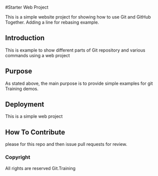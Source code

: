 #Starter Web Project

This is a simple website project for showing how to use Git and GitHub Together.
Adding a line for rebasing example.

## Introduction

This is example to show different parts of Git repository and various commands using a web project

## Purpose

As stated above, the main purpose is to provide simple examples for git Training demos.

## Deployment

This is a simple web project

## How To Contribute

please for this repo and then issue pull requests for review.

### Copyright

All rights are reserved Git.Training